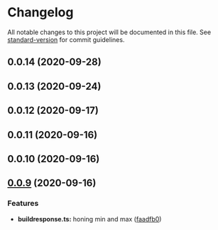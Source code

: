 # Changelog

All notable changes to this project will be documented in this file. See [standard-version](https://github.com/conventional-changelog/standard-version) for commit guidelines.

## 0.0.14 (2020-09-28)



## 0.0.13 (2020-09-24)



## 0.0.12 (2020-09-17)



## 0.0.11 (2020-09-16)



## 0.0.10 (2020-09-16)



<a name="0.0.9"></a>

## [0.0.9](https://github.com/jonasgrunert/mockpi/compare/v0.0.8...v0.0.9) (2020-09-16)

### Features

- **buildresponse.ts:** honing min and max ([faadfb0](https://github.com/jonasgrunert/mockpi/commit/faadfb0))
